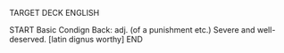 TARGET DECK
ENGLISH

START
Basic
Condign
Back: adj. (of a punishment etc.) Severe and well-deserved. [latin dignus worthy]
END

